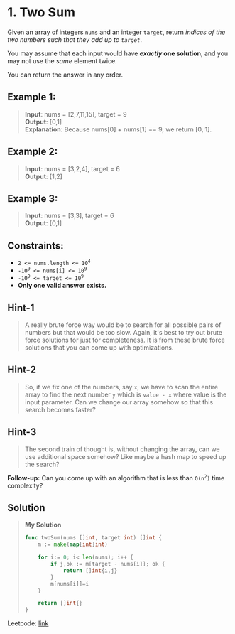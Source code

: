 # 1. Two Sum

Given an array of integers `nums` and an integer `target`, return *indices of the two numbers such that they add up to `target`*.

You may assume that each input would have ***exactly* one solution**, and you may not use the *same* element twice.

You can return the answer in any order.

## Example 1:
> **Input**: nums = [2,7,11,15], target = 9 \
> **Output**: [0,1] \
> **Explanation**: Because nums[0] + nums[1] == 9, we return [0, 1].

## Example 2:
> **Input**: nums = [3,2,4], target = 6 \
> **Output**: [1,2]

## Example 3:
> **Input**: nums = [3,3], target = 6 \
> **Output**: [0,1]
 

## Constraints:
* <code>2 <= nums.length <= 10<sup>4</sup></code>
* <code>-10<sup>9</sup> <= nums[i] <= 10<sup>9</sup></code>
* <code>-10<sup>9</sup> <= target <= 10<sup>9</sup></code>
* **Only one valid answer exists.**

## Hint-1
> A really brute force way would be to search for all possible pairs of numbers but that would be too slow. Again, it's best to try out brute force solutions for just for completeness. It is from these brute force solutions that you can come up with optimizations.

## Hint-2
> So, if we fix one of the numbers, say `x`, we have to scan the entire array to find the next number `y` which is `value - x` where value is the input parameter. Can we change our array somehow so that this search becomes faster?

## Hint-3
> The second train of thought is, without changing the array, can we use additional space somehow? Like maybe a hash map to speed up the search?

**Follow-up:** Can you come up with an algorithm that is less than <code>O(n<sup>2</sup>)</code> time complexity?

## Solution
> **My Solution**
> ```go
> func twoSum(nums []int, target int) []int {
>     m := make(map[int]int)
> 
>     for i:= 0; i< len(nums); i++ {
>         if j,ok := m[target - nums[i]]; ok {
>             return []int{i,j}
>         }
>         m[nums[i]]=i
>     }
> 
>     return []int{}
> }
> ```

Leetcode: [link](https://leetcode.com/problems/two-sum/description/)